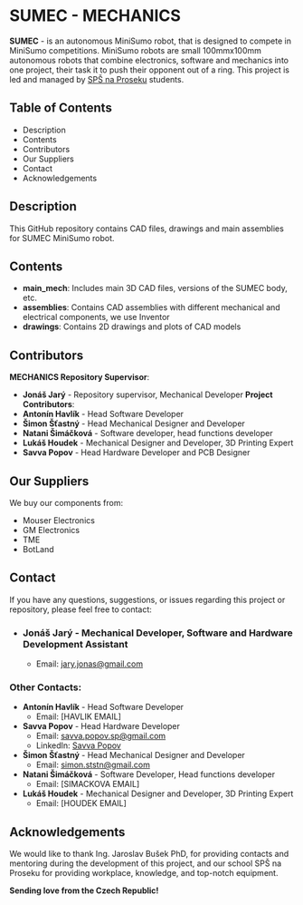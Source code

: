 # SUMEC - MECHANICS

**SUMEC** - is an autonomous MiniSumo robot, that is designed to compete in MiniSumo competitions. MiniSumo robots are small 100mmx100mm autonomous robots that combine electronics, software and mechanics into one project, their task it to push their opponent out of a ring. This project is led and managed by [SPŠ na Proseku](https://www.sps-prosek.cz) students.

## Table of Contents
- Description
- Contents
- Contributors
- Our Suppliers
- Contact
- Acknowledgements


## Description
This GitHub repository contains CAD files, drawings and main assemblies for SUMEC MiniSumo robot.

## Contents
- **main_mech**: Includes main 3D CAD files, versions of the SUMEC body, etc.
- **assemblies**: Contains CAD assemblies with different mechanical and electrical components, we use Inventor
- **drawings**: Contains 2D drawings and plots of CAD models

## Contributors
**MECHANICS Repository Supervisor**:
- **Jonáš Jarý** - Repository supervisor, Mechanical Developer
**Project Contributors**:
- **Antonín Havlík** - Head Software Developer
- **Šimon Šťastný** - Head Mechanical Designer and Developer
- **Natani Šimáčková** - Software developer, head functions developer
- **Lukáš Houdek** - Mechanical Designer and Developer, 3D Printing Expert
- **Savva Popov** - Head Hardware Developer and PCB Designer

## Our Suppliers
We buy our components from:
- Mouser Electronics
- GM Electronics
- TME
- BotLand

## Contact
If you have any questions, suggestions, or issues regarding this project or repository, please feel free to contact:


- ### **Jonáš Jarý** - Mechanical Developer, Software and Hardware Development Assistant
  - Email: jary.jonas@gmail.com

### Other Contacts:
- **Antonín Havlík** - Head Software Developer 
  - Email: [HAVLIK EMAIL]
- **Savva Popov** - Head Hardware Developer
  - Email: savva.popov.sp@gmail.com
  - LinkedIn: [Savva Popov](https://www.linkedin.com/in/savva-popov/)
- **Šimon Šťastný** - Head Mechanical Designer and Developer
  - Email: simon.ststn@gmail.com
- **Natani Šimáčková** - Software Developer, Head functions developer
  - Email: [SIMACKOVA EMAIL]
- **Lukáš Houdek** - Mechanical Designer and Developer, 3D Printing Expert
  - Email: [HOUDEK EMAIL]

## Acknowledgements
We would like to thank Ing. Jaroslav Bušek PhD, for providing contacts and mentoring during the development of this project, and our school SPŠ na Proseku for providing workplace, knowledge, and top-notch equipment.

**Sending love from the Czech Republic!**
